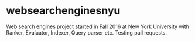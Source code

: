 # websearchenginesnyu
Web search engines project started in Fall 2016 at New York University with Ranker, Evaluator, Indexer, Query parser etc. Testing pull requests.
